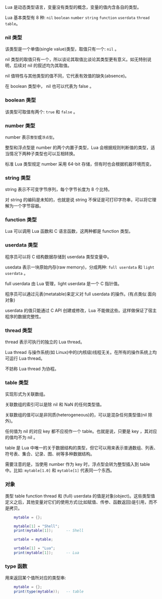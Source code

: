 
Lua 是动态类型语言，变量没有类型的概念，变量的值内含各自的类型。

Lua 基本类型有 8 种: `nil` `boolean` `number` `string` `function` `userdata` `thread` `table`。


### nil 类型

该类型是一个单值(single value)类型，取值只有一个: `nil` 。

nil 类型的取值只有一个，所以谈论其取值比谈论其类型更有意义。如无特别说明，后续对 nil 的叙述均为其取值。

nil 值特性与其他类型的值不同，它代表有效值的缺失(absence)。

在 boolean 类型中， nil 也可以代表为 false 。


### boolean 类型

该类型可取值有两个: `true` 和 `false` 。


### number 类型

number 表示`整型`或`浮点型`。

整型和浮点型是 number 的两个内置子类型，Lua 会根据规则判断值的类型，适当情况下两种子类型也可以互相转换。

标准 Lua 类型规定 number 采用 64-bit 存储，但有时也会根据机器环境而变。


### string 类型

string 表示不可变字节序列，每个字节长度为 8 个比特。

对 string 的编码是未知的，也就是说 string 不保证是可打印字符串，可以将它理解为一个字节容器。


### function 类型

Lua 可以调用 Lua 函数和 C 语言函数，这两种都是 function 类型。


### userdata 类型

程序员可以将 C 结构数据存储到 userdata 类型变量中。

usedata 表示一块原始内存(raw memory)，分成两种: `full userdata` 和 `light userdata` 。

full userdata 由 Lua 管理，light userdata 是一个 C 指针值。

程序员可以通过元表(metatable)来定义对 full userdata 的操作。(有点类似 面向对象)

userdata 的值只能通过 C API 创建或修改，Lua 不能做这些。这样做保证了宿主程序的数据完整性。


### thread 类型

thread 表示可执行的独立的 Lua thread。

Lua thread 与操作系统(如 Linux)中的(内核级)线程无关。在所有的操作系统上均可运行 Lua thread。

不妨称 Lua thread 为协程。


### table 类型

实现形式为关联数组。

关联数组的索引可以是除 nil 和 NaN 的任何类型值。

关联数组的值可以是非同质(heterogeneous)的，可以是混杂任何类型值(nil 除外)。

任何值为 nil 的对应 key 都不应视作一个 table。也就是说，只要是 key ，其对应的值均不为 nil 。

table 是 Lua 中唯一的关于数据结构的类型，但它可以用来表示普通数组、列表、符号表、集合、记录、图、树等多种数据结构。

需要注意的是，当使用 number 作为 key 时，浮点型会转为整型插入到 table 中。比如: `mytable[1.0]` 和 `mytable[1]` 代表同一个东西。


### 对象

类型 table function thread 和 (full) userdata 的值是对象(object)。这些类型值定义之后，其他变量对它们的使用方式(比如赋值、传参、函数返回)是引用，而不是拷贝。

```lua
    mytable = {};

    mytable[1] = "Shell";
    print(mytable[1]);      -- Shell

    urtable = mytable;

    urtable[1] = "Lua";
    print(mytable[1]);      -- Lua
```

### type 函数

用来返回某个值所对应的类型串:
```lua
    mytable = {};
    print(type(mytable));   -- table
```
